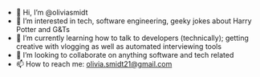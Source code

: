 - 👋 Hi, I’m @oliviasmidt
- 👀 I’m interested in tech, software engineering, geeky jokes about Harry Potter and G&Ts
- 🌱 I’m currently learning how to talk to developers (technically); getting creative with vlogging as well as automated interviewing tools
- 💞️ I’m looking to collaborate on anything software and tech related
- 📫 How to reach me: olivia.smidt21@gmail.com

<!---
oliviasmidt/oliviasmidt is a ✨ special ✨ repository because its `README.md` (this file) appears on your GitHub profile.
You can click the Preview link to take a look at your changes.
--->
